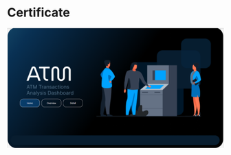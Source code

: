 # Certificate
![ATM Dashboard](https://github.com/shikhachaurasia7/Advanced_PowerBI_Dashboard/blob/main/Screenshot%202025-02-16%20164547.png)
